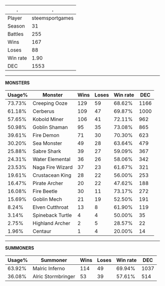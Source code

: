 .|.
|-|-
Player|steemsportgames
Season|31
Battles|255
Wins|167
Loses|88
Win rate|1.90
DEC|1553

---
**MONSTERS**

Usage%|Monster|Wins|Loses|Win rate|DEC|
-|-|-|-|-|-|
73.73%|Creeping Ooze|129|59|68.62%|1166|
61.18%|Cerberus|109|47|69.87%|1000|
57.65%|Kobold Miner|106|41|72.11%|962|
50.98%|Goblin Shaman|95|35|73.08%|865|
39.61%|Fire Demon|71|30|70.30%|623|
30.20%|Sea Monster|49|28|63.64%|479|
25.88%|Sabre Shark|39|27|59.09%|367|
24.31%|Water Elemental|36|26|58.06%|342|
23.53%|Naga Fire Wizard|37|23|61.67%|321|
19.61%|Crustacean King|28|22|56.00%|253|
16.47%|Pirate Archer|20|22|47.62%|188|
16.08%|Fire Beetle|30|11|73.17%|272|
15.69%|Goblin Mech|21|19|52.50%|191|
8.24%|Elven Cutthroat|13|8|61.90%|119|
3.14%|Spineback Turtle|4|4|50.00%|35|
2.75%|Highland Archer|2|5|28.57%|22|
1.96%|Centaur|1|4|20.00%|14|

---
**SUMMONERS**

Usage%|Summoner|Wins|Loses|Win rate|DEC|
-|-|-|-|-|-|
63.92%|Malric Inferno|114|49|69.94%|1037|
36.08%|Alric Stormbringer|53|39|57.61%|514|
